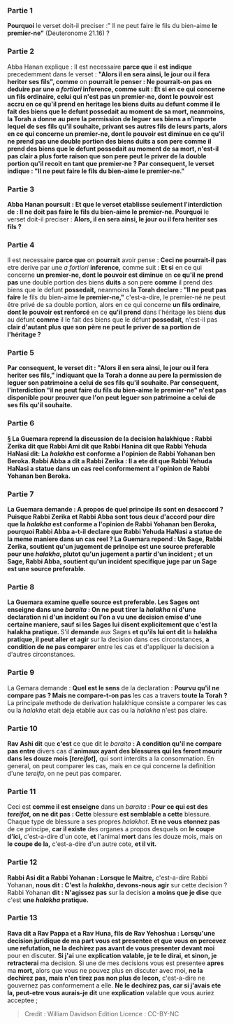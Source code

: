 
### Partie 1
<b>Pourquoi</b> le verset doit-il preciser :" Il ne peut faire</b> le fils du bien-aime <b>le premier-ne"</b> (Deuteronome 21.16) ?

### Partie 2
Abba Hanan explique : Il est necessaire <b>parce que</b> il <b>est indique</b> precedemment dans le verset : <b>"Alors il en sera ainsi, le jour ou il fera heriter ses fils", comme</b> on <b>pourrait le penser : <b>Ne pourrait-on pas</b> en deduire par une <i>a fortiori</i> <b>inference,</b> comme suit : <b>Et si</b> en ce qui concerne <b>un fils ordinaire</b>, celui qui n'est pas un premier-ne, <b>dont le pouvoir est accru</b> en <b>ce qu'il prend</b> en heritage les biens <b>duits</b> au defunt <b>comme</b> il le fait des biens que le defunt <b>possedait</b> au moment de sa mort, neanmoins, <b>la Torah a donne au pere la permission de leguer</b> ses biens <b>a n'importe lequel</b> de ses fils <b>qu'il souhaite, </b> privant ses autres fils de leurs parts, alors en ce qui concerne <b>un premier-ne, dont le pouvoir est diminue</b> en <b>ce qu'il ne prend pas</b> une double portion des biens <b>duits</b> a son pere <b>comme</b> il prend des biens que le defunt <b>possedait</b> au moment de sa mort, n'est-il <b>pas</b> clair <b>a plus forte raison</b> que son pere peut le priver de la double portion qu'il recoit en tant que premier-ne ? Par consequent, <b>le verset indique : "Il ne peut faire</b> le fils du bien-aime <b>le premier-ne."</b>

### Partie 3
Abba Hanan poursuit : <b>Et que</b> le verset <b>etablisse</b> seulement l'interdiction de : <b>Il ne doit pas faire</b> le fils du bien-aime <b>le premier-ne.</b> Pourquoi</b> le verset doit-il preciser : <b>Alors, il en sera ainsi, le jour ou il fera heriter ses fils ?</b>

### Partie 4
Il est necessaire <b>parce que</b> on <b>pourrait</b> avoir pense : <b>Ceci ne pourrait-il pas</b> etre derive par une <i>a fortiori</i> <b>inference,</b> comme suit : <b>Et si</b> en ce qui concerne <b>un premier-ne, dont le pouvoir est diminue</b> en <b>ce qu'il ne prend pas</b> une double portion des biens <b>duits</b> a son pere <b>comme</b> il prend des biens que le defunt <b>possedait,</b> neanmoins <b>la Torah declare : "Il ne peut pas faire</b> le fils du bien-aime <b>le premier-ne,"</b> c'est-a-dire, le premier-né ne peut être privé de sa double portion, alors en ce qui concerne <b>un fils ordinaire</b>, <b>dont le pouvoir est renforcé</b> en ce <b>qu'il prend</b> dans l'héritage les biens <b>dus</b> au défunt <b>comme</b> il le fait des biens que le défunt <b>possedait,</b> n'est-il pas <b>clair <b>d'autant plus</b> que son père ne peut le priver de sa portion de l'héritage ?

### Partie 5
Par consequent, <b>le verset dit : "Alors il en sera ainsi, le jour ou il fera heriter ses fils,"</b> indiquant que <b>la Torah a donne au pere la permission de leguer</b> son patrimoine <b>a celui</b> de ses fils <b>qu'il souhaite.</b> Par consequent, l'interdiction "il ne peut faire du fils du bien-aime le premier-ne" n'est pas disponible pour prouver que l'on peut leguer son patrimoine a celui de ses fils qu'il souhaite.

### Partie 6
§ La Guemara reprend la discussion de la decision halakhique : <b>Rabbi Zerika dit</b> que <b>Rabbi Ami dit</b> que <b>Rabbi Hanina dit</b> que <b>Rabbi</b> Yehuda HaNasi <b>dit:</b> La <b><i>halakha</i></b> est <b>conforme</b> a l'opinion de <b>Rabbi Yohanan ben Beroka. Rabbi Abba a dit a</b> Rabbi Zerika : <b>Il a ete dit</b> que Rabbi Yehuda HaNasi <b>a statue</b> dans un cas reel conformement a l'opinion de Rabbi Yohanan ben Beroka.

### Partie 7
La Guemara demande : <b>A propos de quel</b> principe <b>ils sont en desaccord ?</b> Puisque Rabbi Zerika et Rabbi Abba sont tous deux d'accord pour dire que la <i>halakha</i> est conforme a l'opinion de Rabbi Yohanan ben Beroka, pourquoi Rabbi Abba a-t-il declare que Rabbi Yehuda HaNasi a statue de la meme maniere dans un cas reel ? La Guemara repond : Un <b>Sage,</b> Rabbi Zerika, <b>soutient</b> qu'un jugement de principe est <b>une source preferable</b> pour <b>une <i>halakha</i>,</b> plutot qu'un jugement a partir d'un incident ; <b>et</b> un <b>Sage,</b> Rabbi Abba, <b>soutient</b> qu'un <b>incident</b> specifique juge par <b>un Sage</b> est une source preferable.

### Partie 8
La Guemara examine quelle source est preferable. <b>Les Sages ont enseigne</b> dans une <i>baraita</i> : <b>On ne peut tirer</b> la <b><i>halakha</i> ni d'une declaration ni d'un incident</b> ou l'on a vu une decision emise d'une certaine maniere, <b>sauf si</b> les Sages lui <b>disent</b> explicitement que c'est la <b>halakha</b> pratique. </b> S'il <b>demande</b> aux Sages <b>et qu'ils lui ont dit</b> la <b>halakha</i> pratique, il peut aller et agir</b> sur la decision dans ces circonstances, <b>a condition de ne pas comparer</b> entre les cas et d'appliquer la decision a d'autres circonstances.

### Partie 9
La Gemara demande : <b>Quel est le sens</b> de la declaration : <b>Pourvu qu'il ne compare pas ? Mais ne compare-t-on pas</b> les cas a travers <b>toute la Torah ?</b> La principale methode de derivation halakhique consiste a comparer les cas ou la <i>halakha</i> etait deja etablie aux cas ou la <i>halakha</i> n'est pas claire.

### Partie 10
<b>Rav Ashi dit</b> que <b>c'est</b> ce que dit le <i>baraita</i> <b> : A condition qu'il ne compare pas entre</b> divers cas d'<b>animaux ayant des blessures qui les feront mourir dans les douze mois [<i>tereifot</i>],</b> qui sont interdits a la consommation. En general, on peut comparer les cas, mais en ce qui concerne la definition d'une <i>tereifa</i>, on ne peut pas comparer.

### Partie 11
Ceci est <b>comme il est enseigne</b> dans un <i>baraita</i> : <b>Pour ce qui est des <i>tereifot</i>, on ne dit pas : Cette</b> blessure <b>est semblable a cette</b> blessure. Chaque type de blessure a ses propres <i>halakhot</i>. <b>Et ne vous etonnez pas</b> de ce principe, <b>car il existe</b> des organes a propos desquels on <b>le coupe d'ici,</b> c'est-a-dire d'un cote, <b>et</b> l'animal <b>mort</b> dans les douze mois, mais on <b>le coupe de la,</b> c'est-a-dire d'un autre cote, <b>et il vit.</b>

### Partie 12
<b>Rabbi Asi dit a Rabbi Yohanan : Lorsque le Maitre,</b> c'est-a-dire Rabbi Yohanan, <b>nous dit : C'est</b> la <b><i>halakha</i>, devons-nous agir</b> sur cette decision ? Rabbi Yohanan <b>dit : N'agissez pas</b> sur la decision <b>a moins que je dise</b> que c'est <b>une <i>halakha</i> pratique.</b>

### Partie 13
<b>Rava dit a Rav Pappa et a Rav Huna, fils de Rav Yehoshua : Lorsqu'une decision juridique de ma part vous est presentee et que vous en percevez une refutation, ne la dechirez pas avant de vous presenter devant moi</b> pour en discuter. <b>Si j'ai</b> une <b>explication valable, je te le dirai, et sinon, je retracterai</b> ma decision. Si une de mes decisions vous est presentee <b>apres</b> ma <b>mort,</b> alors que vous ne pouvez plus en discuter avec moi, <b>ne la dechirez pas, mais n'en tirez pas non plus de lecon,</b> c'est-a-dire ne gouvernez pas conformement a elle. <b>Ne le dechirez pas, car si j'avais ete la, peut-etre vous aurais-je dit</b> une <b>explication</b> valable que vous auriez acceptee ;

>Credit : William Davidson Edition
>Licence : CC-BY-NC